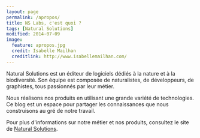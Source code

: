 ```yaml
---
layout: page
permalink: /apropos/
title: NS Labs, c'est quoi ?
tags: [Natural Solutions]
modified: 2014-07-09
image:
  feature: apropos.jpg
  credit: Isabelle Mailhan
  creditlink: http://www.isabellemailhan.com/
---
```


Natural Solutions est un éditeur de logiciels dédiés à la nature et à la
biodiversité. Son équipe est composée de naturalistes, de développeurs, de
graphistes, tous passionnés par leur métier.

Nous réalisons nos produits en utilisant une grande variété de technologies.
Ce blog est un espace pour partager les connaissances que nous construisons au
gré de notre travail.

Pour plus d'informations sur notre métier et nos produits, consultez le site de
[Natural Solutions](http://www.natural-solutions.eu/).
